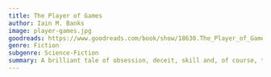 ```yaml
---
title: The Player of Games
author: Iain M. Banks
image: player-games.jpg
goodreads: https://www.goodreads.com/book/show/18630.The_Player_of_Games
genre: Fiction
subgenre: Science-Fiction
summary: A brilliant tale of obsession, deceit, skill and, of course, the importance of games.
---
```

